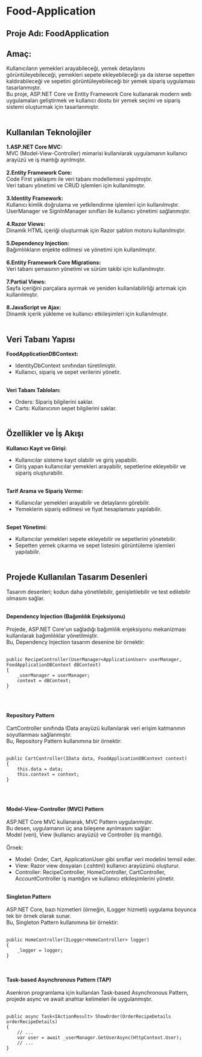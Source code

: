 # Food-Application
## Proje Adı: FoodApplication
## Amaç: 
Kullanıcıların yemekleri arayabileceği, yemek detaylarını görüntüleyebileceği, yemekleri sepete ekleyebileceği ya da isterse sepetten kaldırabileceği ve sepetini görüntüleyebileceği bir yemek sipariş uygulaması tasarlanmıştır. <br/>
Bu proje, ASP.NET Core ve Entity Framework Core kullanarak modern web uygulamaları geliştirmek ve kullanıcı dostu bir yemek seçimi ve sipariş sistemi oluşturmak için tasarlanmıştır. <br/><br/>
## Kullanılan Teknolojiler
**1.ASP.NET Core MVC:** <br/>
MVC (Model-View-Controller) mimarisi kullanılarak uygulamanın kullanıcı arayüzü ve iş mantığı ayrılmıştır. <br/><br/>
**2.Entity Framework Core:** <br/>
Code First yaklaşımı ile veri tabanı modellemesi yapılmıştır.<br/>
Veri tabanı yönetimi ve CRUD işlemleri için kullanılmıştır.<br/><br/>
**3.Identity Framework:** <br/>
Kullanıcı kimlik doğrulama ve yetkilendirme işlemleri için kullanılmıştır. <br/>
UserManager ve SignInManager sınıfları ile kullanıcı yönetimi sağlanmıştır. <br/><br/>
**4.Razor Views:** <br/>
Dinamik HTML içeriği oluşturmak için Razor şablon motoru kullanılmıştır. <br/><br/>
**5.Dependency Injection:** <br/>
Bağımlılıkların enjekte edilmesi ve yönetimi için kullanılmıştır. <br/><br/>
**6.Entity Framework Core Migrations:** <br/>
Veri tabanı şemasının yönetimi ve sürüm takibi için kullanılmıştır. <br/><br/>
**7.Partial Views:** <br/>
Sayfa içeriğini parçalara ayırmak ve yeniden kullanılabilirliği artırmak için kullanılmıştır. <br/><br/>
**8.JavaScript ve Ajax:** <br/>
Dinamik içerik yükleme ve kullanıcı etkileşimleri için kullanılmıştır. <br/><br/>

## Veri Tabanı Yapısı <br/>
**FoodApplicationDBContext:** <br/>
- IdentityDbContext<ApplicationUser> sınıfından türetilmiştir.<br/>
- Kullanıcı, sipariş ve sepet verilerini yönetir.<br/><br/>

**Veri Tabanı Tabloları:** <br/>
- Orders: Sipariş bilgilerini saklar. <br/>
- Carts: Kullanıcının sepet bilgilerini saklar.<br/><br/>

## Özellikler ve İş Akışı <br/>
**Kullanıcı Kayıt ve Girişi:** <br/>
- Kullanıcılar sisteme kayıt olabilir ve giriş yapabilir. <br/>
- Giriş yapan kullanıcılar yemekleri arayabilir, sepetlerine ekleyebilir ve sipariş oluşturabilir. <br/><br/>

**Tarif Arama ve Sipariş Verme:** <br/>
- Kullanıcılar yemekleri arayabilir ve detaylarını görebilir. <br/>
- Yemeklerin sipariş edilmesi ve fiyat hesaplaması yapılabilir. <br/><br/>

**Sepet Yönetimi:** <br/>
- Kullanıcılar yemekleri sepete ekleyebilir ve sepetlerini yönetebilir. <br/>
- Sepetten yemek çıkarma ve sepet listesini görüntüleme işlemleri yapılabilir. <br/><br/>

## Projede Kullanılan Tasarım Desenleri <br/>
Tasarım desenleri; kodun daha yönetilebilir, genişletilebilir ve test edilebilir olmasını sağlar. <br/><br/>

**Dependency Injection (Bağımlılık Enjeksiyonu)** <br/><br/>
Projede, ASP.NET Core'un sağladığı bağımlılık enjeksiyonu mekanizması kullanılarak bağımlılıklar yönetilmiştir. <br/>
Bu, Dependency Injection tasarım desenine bir örnektir:  <br/><br/>
```
public RecipeController(UserManager<ApplicationUser> userManager, FoodApplicationDBContext dBContext)
{
    _userManager = userManager; 
    context = dBContext; 
}
```
<br/><br/>

**Repository Pattern** <br/><br/>
CartController sınıfında IData arayüzü kullanılarak veri erişim katmanının soyutlanması sağlanmıştır. <br/>
Bu, Repository Pattern kullanımına bir örnektir: <br/><br/>
```
public CartController(IData data, FoodApplicationDBContext context)
{ 
    this.data = data;
    this.context = context; 
}
```
<br/><br/>

**Model-View-Controller (MVC) Pattern** <br/><br/>
ASP.NET Core MVC kullanarak, MVC Pattern uygulanmıştır. <br/>
Bu desen, uygulamanın üç ana bileşene ayrılmasını sağlar: <br/>
Model (veri), View (kullanıcı arayüzü) ve Controller (iş mantığı).<br/><br/>
Örnek:<br/>
- Model: Order, Cart, ApplicationUser gibi sınıflar veri modelini temsil eder. <br/>
- View: Razor view dosyaları (.cshtml) kullanıcı arayüzünü oluşturur. <br/>
- Controller: RecipeController, HomeController, CartController, AccountController iş mantığını ve kullanıcı etkileşimlerini yönetir. <br/><br/>

**Singleton Pattern** <br/><br/>
ASP.NET Core, bazı hizmetleri (örneğin, ILogger hizmeti) uygulama boyunca tek bir örnek olarak sunar. <br/>
Bu, Singleton Pattern kullanımına bir örnektir: <br/><br/>
```
public HomeController(ILogger<HomeController> logger)
{ 
    _logger = logger; 
} 
```
<br/><br/>
**Task-based Asynchronous Pattern (TAP)** <br/><br/>
Asenkron programlama için kullanılan Task-based Asynchronous Pattern, projede async ve await anahtar kelimeleri ile uygulanmıştır. <br/><br/>
```
public async Task<IActionResult> ShowOrder(OrderRecipeDetails orderRecipeDetails)
{
    // ... 
    var user = await _userManager.GetUserAsync(HttpContext.User); 
    // ... 
}
```
